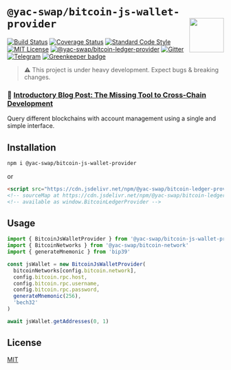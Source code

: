# `@yac-swap/bitcoin-js-wallet-provider` <img align="right" src="https://raw.githubusercontent.com/liquality/chainabstractionlayer/master/liquality-logo.png" height="80px" />

[![Build Status](https://travis-ci.com/liquality/chainabstractionlayer.svg?branch=master)](https://travis-ci.com/liquality/chainabstractionlayer)
[![Coverage Status](https://coveralls.io/repos/github/liquality/chainabstractionlayer/badge.svg?branch=master)](https://coveralls.io/github/liquality/chainabstractionlayer?branch=master)
[![Standard Code Style](https://img.shields.io/badge/codestyle-standard-brightgreen.svg)](https://github.com/standard/standard)
[![MIT License](https://img.shields.io/badge/license-MIT-brightgreen.svg)](../../LICENSE.md)
[![@yac-swap/bitcoin-ledger-provider](https://img.shields.io/npm/dt/@yac-swap/bitcoin-ledger-provider.svg)](https://npmjs.com/package/@yac-swap/bitcoin-ledger-provider)
[![Gitter](https://img.shields.io/gitter/room/liquality/Lobby.svg)](https://gitter.im/liquality/Lobby?source=orgpage)
[![Telegram](https://img.shields.io/badge/chat-on%20telegram-blue.svg)](https://t.me/Liquality) [![Greenkeeper badge](https://badges.greenkeeper.io/liquality/chainabstractionlayer.svg)](https://greenkeeper.io/)

> :warning: This project is under heavy development. Expect bugs & breaking changes.

### :pencil: [Introductory Blog Post: The Missing Tool to Cross-Chain Development](https://medium.com/liquality/the-missing-tool-to-cross-chain-development-2ebfe898efa1)

Query different blockchains with account management using a single and simple interface.

## Installation

```bash
npm i @yac-swap/bitcoin-js-wallet-provider
```

or

```html
<script src="https://cdn.jsdelivr.net/npm/@yac-swap/bitcoin-ledger-provider@0.2.3/dist/bitcoin-ledger-provider.min.js"></script>
<!-- sourceMap at https://cdn.jsdelivr.net/npm/@yac-swap/bitcoin-ledger-provider@0.2.3/dist/bitcoin-ledger-provider.min.js.map -->
<!-- available as window.BitcoinLedgerProvider -->
```

## Usage

```js
import { BitcoinJsWalletProvider } from '@yac-swap/bitcoin-js-wallet-provider'
import { BitcoinNetworks } from '@yac-swap/bitcoin-network'
import { generateMnemonic } from 'bip39'

const jsWallet = new BitcoinJsWalletProvider(
  bitcoinNetworks[config.bitcoin.network],
  config.bitcoin.rpc.host,
  config.bitcoin.rpc.username,
  config.bitcoin.rpc.password,
  generateMnemonic(256),
  'bech32'
)

await jsWallet.getAddresses(0, 1)
```

## License

[MIT](../../LICENSE.md)
